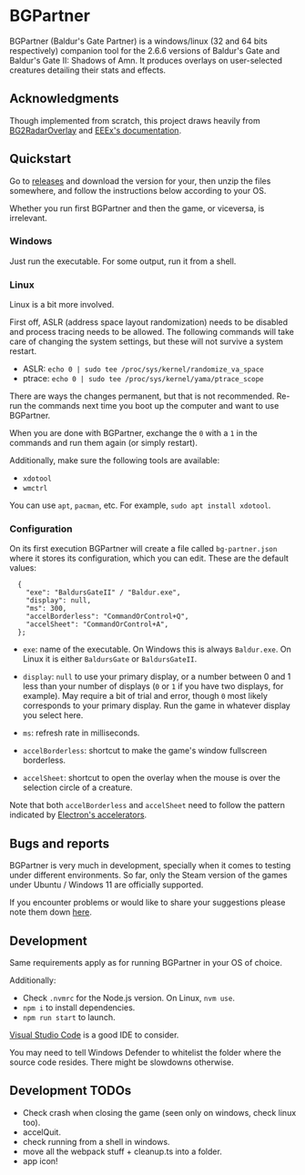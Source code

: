 # BGPartner

BGPartner (Baldur's Gate Partner) is a windows/linux (32 and 64 bits respectively) companion tool for the 2.6.6 versions of Baldur's Gate and Baldur's Gate II: Shadows of Amn. It produces overlays on user-selected creatures detailing their stats and effects.

## Acknowledgments

Though implemented from scratch, this project draws heavily from [BG2RadarOverlay](https://github.com/tapahob/BG2RadarOverlay) and [EEEx's documentation](https://eeex-docs.readthedocs.io).

## Quickstart

Go to [releases](https://github.com/gatperdut/bg-partner/releases) and download the version for your, then unzip the files somewhere, and follow the instructions below according to your OS.

Whether you run first BGPartner and then the game, or viceversa, is irrelevant.

### Windows

Just run the executable. For some output, run it from a shell.

### Linux

Linux is a bit more involved.

First off, ASLR (address space layout randomization) needs to be disabled and process tracing needs to be allowed. The following commands will take care of changing the system settings, but these will not survive a system restart.

- ASLR: `echo 0 | sudo tee /proc/sys/kernel/randomize_va_space`
- ptrace: `echo 0 | sudo tee /proc/sys/kernel/yama/ptrace_scope`

There are ways the changes permanent, but that is not recommended. Re-run the commands next time you boot up the computer and want to use BGPartner.

When you are done with BGPartner, exchange the `0` with a `1` in the commands and run them again (or simply restart).

Additionally, make sure the following tools are available:

- `xdotool`
- `wmctrl`

You can use `apt`, `pacman`, etc. For example, `sudo apt install xdotool`.

### Configuration

On its first execution BGPartner will create a file called `bg-partner.json` where it stores its configuration, which you can edit. These are the default values:

```
  {
    "exe": "BaldursGateII" / "Baldur.exe",
    "display": null,
    "ms": 300,
    "accelBorderless": "CommandOrControl+Q",
    "accelSheet": "CommandOrControl+A",
  };

```

- `exe`: name of the executable. On Windows this is always `Baldur.exe`. On Linux it is either `BaldursGate` or `BaldursGateII`.

- `display`: `null` to use your primary display, or a number between 0 and 1 less than your number of displays (`0` or `1` if you have two displays, for example). May require a bit of trial and error, though `0` most likely corresponds to your primary display. Run the game in whatever display you select here.

- `ms`: refresh rate in milliseconds.

- `accelBorderless`: shortcut to make the game's window fullscreen borderless.

- `accelSheet`: shortcut to open the overlay when the mouse is over the selection circle of a creature.

Note that both `accelBorderless` and `accelSheet` need to follow the pattern indicated by [Electron's accelerators](https://www.electronjs.org/docs/latest/api/accelerator).



## Bugs and reports

BGPartner is very much in development, specially when it comes to testing under different environments. So far, only the Steam version of the games under Ubuntu / Windows 11 are officially supported.

If you encounter problems or would like to share your suggestions please note them down [here](https://github.com/gatperdut/bg-partner/issues).

## Development

Same requirements apply as for running BGPartner in your OS of choice.

Additionally:

- Check `.nvmrc` for the Node.js version. On Linux, `nvm use`.
- `npm i` to install dependencies.
- `npm run start` to launch.

[Visual Studio Code](https://code.visualstudio.com/) is a good IDE to consider.

You may need to tell Windows Defender to whitelist the folder where the source code resides. There might be slowdowns otherwise.

## Development TODOs

* Check crash when closing the game (seen only on windows, check linux too).
* accelQuit.
* check running from a shell in windows.
* move all the webpack stuff + cleanup.ts into a folder.
* app icon!
